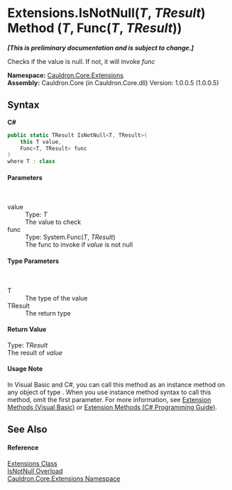 # Extensions.IsNotNull(*T*, *TResult*) Method (*T*, Func(*T*, *TResult*))
 _**\[This is preliminary documentation and is subject to change.\]**_

Checks if the value is null. If not, it will invoke *func*

**Namespace:**&nbsp;<a href="N_Cauldron_Core_Extensions">Cauldron.Core.Extensions</a><br />**Assembly:**&nbsp;Cauldron.Core (in Cauldron.Core.dll) Version: 1.0.0.5 (1.0.0.5)

## Syntax

**C#**<br />
``` C#
public static TResult IsNotNull<T, TResult>(
	this T value,
	Func<T, TResult> func
)
where T : class

```


#### Parameters
&nbsp;<dl><dt>value</dt><dd>Type: *T*<br />The value to check</dd><dt>func</dt><dd>Type: System.Func(*T*, *TResult*)<br />The func to invoke if *value* is not null</dd></dl>

#### Type Parameters
&nbsp;<dl><dt>T</dt><dd>The type of the value</dd><dt>TResult</dt><dd>The return type</dd></dl>

#### Return Value
Type: *TResult*<br />The result of *value*

#### Usage Note
In Visual Basic and C#, you can call this method as an instance method on any object of type . When you use instance method syntax to call this method, omit the first parameter. For more information, see <a href="http://msdn.microsoft.com/en-us/library/bb384936.aspx">Extension Methods (Visual Basic)</a> or <a href="http://msdn.microsoft.com/en-us/library/bb383977.aspx">Extension Methods (C# Programming Guide)</a>.

## See Also


#### Reference
<a href="T_Cauldron_Core_Extensions_Extensions">Extensions Class</a><br /><a href="Overload_Cauldron_Core_Extensions_Extensions_IsNotNull">IsNotNull Overload</a><br /><a href="N_Cauldron_Core_Extensions">Cauldron.Core.Extensions Namespace</a><br />